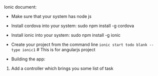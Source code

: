 Ionic document:

* Make sure that your system has node js
* Install cordova into your system: sudo npm install -g cordova
* Install ionic into your system: sudo npm install -g ionic

* Create your project from the command line
`ionic start todo blank --type ionic1` # This is for angularjs project

* Building the app:

1. Add a controller which brings you some list of task
